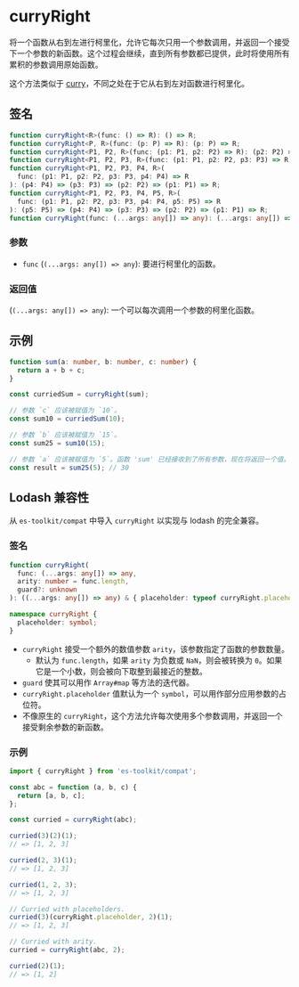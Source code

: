# curryRight

将一个函数从右到左进行柯里化，允许它每次只用一个参数调用，并返回一个接受下一个参数的新函数。这个过程会继续，直到所有参数都已提供，此时将使用所有累积的参数调用原始函数。

这个方法类似于 [curry](./curry.md)，不同之处在于它从右到左对函数进行柯里化。

## 签名

```typescript
function curryRight<R>(func: () => R): () => R;
function curryRight<P, R>(func: (p: P) => R): (p: P) => R;
function curryRight<P1, P2, R>(func: (p1: P1, p2: P2) => R): (p2: P2) => (p1: P1) => R;
function curryRight<P1, P2, P3, R>(func: (p1: P1, p2: P2, p3: P3) => R): (p3: P3) => (p2: P2) => (p1: P1) => R;
function curryRight<P1, P2, P3, P4, R>(
  func: (p1: P1, p2: P2, p3: P3, p4: P4) => R
): (p4: P4) => (p3: P3) => (p2: P2) => (p1: P1) => R;
function curryRight<P1, P2, P3, P4, P5, R>(
  func: (p1: P1, p2: P2, p3: P3, p4: P4, p5: P5) => R
): (p5: P5) => (p4: P4) => (p3: P3) => (p2: P2) => (p1: P1) => R;
function curryRight(func: (...args: any[]) => any): (...args: any[]) => any;
```

### 参数

- `func` (`(...args: any[]) => any`): 要进行柯里化的函数。

### 返回值

(`(...args: any[]) => any`): 一个可以每次调用一个参数的柯里化函数。

## 示例

```typescript
function sum(a: number, b: number, c: number) {
  return a + b + c;
}

const curriedSum = curryRight(sum);

// 参数 `c` 应该被赋值为 `10`。
const sum10 = curriedSum(10);

// 参数 `b` 应该被赋值为 `15`。
const sum25 = sum10(15);

// 参数 `a` 应该被赋值为 `5`。函数 'sum' 已经接收到了所有参数，现在将返回一个值。
const result = sum25(5); // 30
```

## Lodash 兼容性

从 `es-toolkit/compat` 中导入 `curryRight` 以实现与 lodash 的完全兼容。

### 签名

```typescript
function curryRight(
  func: (...args: any[]) => any,
  arity: number = func.length,
  guard?: unknown
): ((...args: any[]) => any) & { placeholder: typeof curryRight.placeholder };

namespace curryRight {
  placeholder: symbol;
}
```

- `curryRight` 接受一个额外的数值参数 `arity`，该参数指定了函数的参数数量。
  - 默认为 `func.length`，如果 `arity` 为负数或 `NaN`，则会被转换为 `0`。如果它是一个小数，则会被向下取整到最接近的整数。
- `guard` 使其可以用作 `Array#map` 等方法的迭代器。
- `curryRight.placeholder` 值默认为一个 `symbol`，可以用作部分应用参数的占位符。
- 不像原生的 `curryRight`，这个方法允许每次使用多个参数调用，并返回一个接受剩余参数的新函数。

### 示例

```typescript
import { curryRight } from 'es-toolkit/compat';

const abc = function (a, b, c) {
  return [a, b, c];
};

const curried = curryRight(abc);

curried(3)(2)(1);
// => [1, 2, 3]

curried(2, 3)(1);
// => [1, 2, 3]

curried(1, 2, 3);
// => [1, 2, 3]

// Curried with placeholders.
curried(3)(curryRight.placeholder, 2)(1);
// => [1, 2, 3]

// Curried with arity.
curried = curryRight(abc, 2);

curried(2)(1);
// => [1, 2]
```
